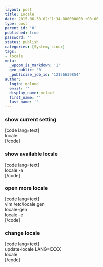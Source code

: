```yaml
---
layout: post
title: Locale
date: 2015-06-30 02:11:34.000000000 +08:00
type: post
parent_id: '0'
published: true
password: ''
status: publish
categories: [System, Linux]
tags:
- locale
meta:
  _wpcom_is_markdown: '1'
  geo_public: '0'
  _publicize_job_id: '12156639854'
author:
  login: mcloud
  email: ''
  display_name: mcloud
  first_name: ''
  last_name: ''
---
```

<h3>show current setting</h3>
<p>[code lang=text]<br />
locale<br />
[/code]</p>
<h3>show available locale</h3>
<p>[code lang=text]<br />
locale -a<br />
[/code]</p>
<h3>open more locale</h3>
<p>[code lang=text]<br />
vim /etc/locale.gen<br />
locale-gen<br />
locale -e<br />
[/code]</p>
<h3>change locale</h3>
<p>[code lang=text]<br />
update-locale LANG=XXXX<br />
locale<br />
[/code]</p>
